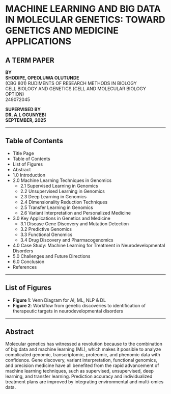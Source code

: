 # MACHINE LEARNING AND BIG DATA IN MOLECULAR GENETICS: TOWARD GENETICS AND MEDICINE APPLICATIONS

## A TERM PAPER

**BY**  
**SHODIPE, OPEOLUWA OLUTUNDE**  
(CBG 801) RUDIMENTS OF RESEARCH METHODS IN BIOLOGY  
CELL BIOLOGY AND GENETICS (CELL AND MOLECULAR BIOLOGY OPTION)  
249072045  

**SUPERVISED BY**  
**DR. A.L OGUNYEBI**  
**SEPTEMBER, 2025**

---

## Table of Contents

- Title Page  
- Table of Contents  
- List of Figures  
- Abstract  
- 1.0 Introduction  
- 2.0 Machine Learning Techniques in Genomics  
  - 2.1 Supervised Learning in Genomics  
  - 2.2 Unsupervised Learning in Genomics  
  - 2.3 Deep Learning in Genomics  
  - 2.4 Dimensionality Reduction Techniques  
  - 2.5 Transfer Learning in Genomics  
  - 2.6 Variant Interpretation and Personalized Medicine  
- 3.0 Key Applications in Genetics and Medicine  
  - 3.1 Disease Gene Discovery and Mutation Detection  
  - 3.2 Predictive Genomics  
  - 3.3 Functional Genomics  
  - 3.4 Drug Discovery and Pharmacogenomics  
- 4.0 Case Study: Machine Learning for Treatment in Neurodevelopmental Disorders  
- 5.0 Challenges and Future Directions  
- 6.0 Conclusion  
- References  

---

## List of Figures

- **Figure 1**: Venn Diagram for AI, ML, NLP & DL  
- **Figure 2**: Workflow from genetic discoveries to identification of therapeutic targets in neurodevelopmental disorders

---

## Abstract

Molecular genetics has witnessed a revolution because to the combination of big data and machine learning (ML), which makes it possible to analyze complicated genomic, transcriptomic, proteomic, and phenomic data with confidence. Gene discovery, variant interpretation, functional genomics, and precision medicine have all benefited from the rapid advancement of machine learning techniques, such as supervised, unsupervised, deep learning, and transfer learning. Prediction accuracy and individualized treatment plans are improved by integrating environmental and multi-omics data.

<!-- Due to response size limits, only partial content is stored here. You can continue editing this file to paste the rest of your term paper as needed. -->

